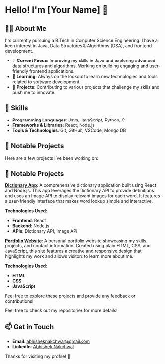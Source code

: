 # Hello! I'm [Your Name] 👋

## 👨‍💻 About Me
I'm currently pursuing a B.Tech in Computer Science Engineering. I have a keen interest in Java, Data Structures & Algorithms (DSA), and frontend development.

- 💡 **Current Focus**: Improving my skills in Java and exploring advanced data structures and algorithms. Working on building engaging and user-friendly frontend applications.
- 🌱 **Learning**: Always on the lookout to learn new technologies and tools related to software development.
- 🚀 **Projects**: Contributing to various projects that challenge my skills and push me to innovate.

## 🔧 Skills
- **Programming Languages**: Java, JavaScript, Python, C
- **Frameworks & Libraries**: React, Node.js
- **Tools & Technologies**: Git, GitHub, VSCode, Mongo DB

## 🌟 Notable Projects
Here are a few projects I’ve been working on:

## 🌟 Notable Projects

**[Dictionary App]()**: A comprehensive dictionary application built using React and Node.js. This app leverages the Dictionary API to provide definitions and uses an Image API to display relevant images for each word. It features a user-friendly interface that makes word lookup simple and interactive.

**Technologies Used**:
- **Frontend**: React
- **Backend**: Node.js
- **APIs**: Dictionary API, Image API

**[Portfolio Website]()**: A personal portfolio website showcasing my skills, projects, and contact information. Created using plain HTML, CSS, and JavaScript, this site features a creative and responsive design that highlights my work and allows visitors to learn more about me.

**Technologies Used**:
- **HTML**
- **CSS**
- **JavaScript**

Feel free to explore these projects and provide any feedback or contributions!


Feel free to check out my repositories for more details!

## 📫 Get in Touch
- **Email**: [abhisheknakchwal@gmail.com](mailto:abhisheknakchwal@gmail.com)
- **LinkedIn**: [Abhishek Nakchwal](www.linkedin.com/in/abhishek-nakchwal-85b108256)



Thanks for visiting my profile! 🚀
